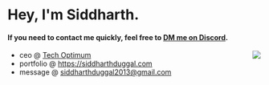 
# Hey, I'm Siddharth.
#### If you need to contact me quickly, feel free to <a href="https://discord.com/users/910659572199464990"> DM me on Discord</a>. 


 <img src="https://lanyard.cnrad.dev/api/910659572199464990" align="right" />

-  ceo @ [Tech Optimum](https://github.com/TechOptimum)
-  portfolio @ https://siddharthduggal.com
-  message @ [siddharthduggal2013@gmail.com](mailto:siddharthduggal2013@gmail.com)

